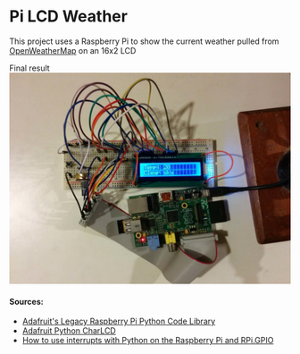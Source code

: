 # Pi LCD Weather

This project uses a Raspberry Pi to show the current weather pulled from 
[OpenWeatherMap](http://www.openweathermap.com/) on an 16x2 LCD

Final result
![Final result](images/pi-lcd-weather.jpg)

#### Sources: 
- [Adafruit's Legacy Raspberry Pi Python Code Library](https://github.com/adafruit/AdaFruit-Raspberry-Pi-Python-Code) 
- [Adafruit Python CharLCD](https://github.com/adafruit/Adafruit_Python_CharLCD)
- [How to use interrupts with Python on the Raspberry Pi and RPi.GPIO](http://raspi.tv/2013/how-to-use-interrupts-with-python-on-the-raspberry-pi-and-rpi-gpio)
